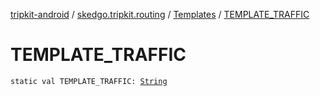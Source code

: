 [tripkit-android](../../index.md) / [skedgo.tripkit.routing](../index.md) / [Templates](index.md) / [TEMPLATE_TRAFFIC](./-t-e-m-p-l-a-t-e_-t-r-a-f-f-i-c.md)

# TEMPLATE_TRAFFIC

`static val TEMPLATE_TRAFFIC: `[`String`](https://kotlinlang.org/api/latest/jvm/stdlib/kotlin/-string/index.html)